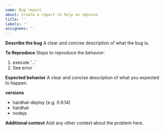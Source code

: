```yaml
---
name: Bug report
about: Create a report to help us improve
title: ''
labels: ''
assignees: ''
---
```


**Describe the bug**
A clear and concise description of what the bug is.

**To Reproduce**
Steps to reproduce the behavior:

1. execute '...'
2. See error

**Expected behavior**
A clear and concise description of what you expected to happen.

**versions**

- hardhat-deploy [e.g. 0.9.14]
- hardhat
- nodejs

**Additional context**
Add any other context about the problem here.
